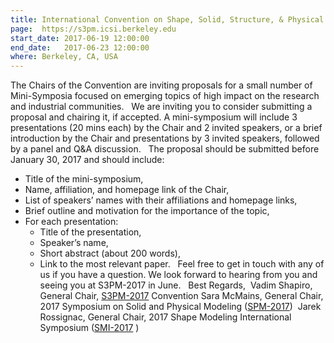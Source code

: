 ```yaml
---
title: International Convention on Shape, Solid, Structure, & Physical Modeling (S3PM-2017)
page:  https://s3pm.icsi.berkeley.edu
start_date: 2017-06-19 12:00:00
end_date:   2017-06-23 12:00:00
where: Berkeley, CA, USA
---
```


The Chairs of the Convention are inviting proposals for a small number of Mini-Symposia focused on emerging topics of high impact on the research and industrial communities.
​ ​ 
We are inviting you to consider submitting a proposal and chairing it, if accepted. A mini-symposium will include 3 presentations (20 mins each) by the Chair and 2 invited speakers, or a brief introduction by the Chair and presentations by 3 invited speakers, followed by a panel and Q&A discussion.
​ ​ 
The proposal should be submitted before January 30, 2017 and should include:  
 * Title of the mini-symposium,
 * Name, affiliation, and homepage link of the Chair,
 * List of speakers’ names with their affiliations and homepage links,
 * Brief outline and motivation for the importance of the topic,
 * For each presentation:
    * Title of the presentation,
    * Speaker’s name,
    * Short abstract (about 200 words),
    * Link to the most relevant paper.
​ ​ 
Feel free to get in touch with any of us if you have a question. We look forward to hearing from you and seeing you at S3PM-2017 in June.
​ ​ 
Best Regards,
​​ 
Vadim Shapiro, General Chair, [S3PM-2017](https://s3pm.icsi.berkeley.edu/s3pm/) Convention
​ Sara McMains, General Chair, 2017 Symposium on Solid and Physical Modeling ([SPM-2017](https://s3pm.icsi.berkeley.edu/s3pm/spm.html))
​​ Jarek Rossignac, General Chair, 2017 Shape Modeling International Symposium ([SMI-2017](https://s3pm.icsi.berkeley.edu/s3pm/smi.html) ​​ )
